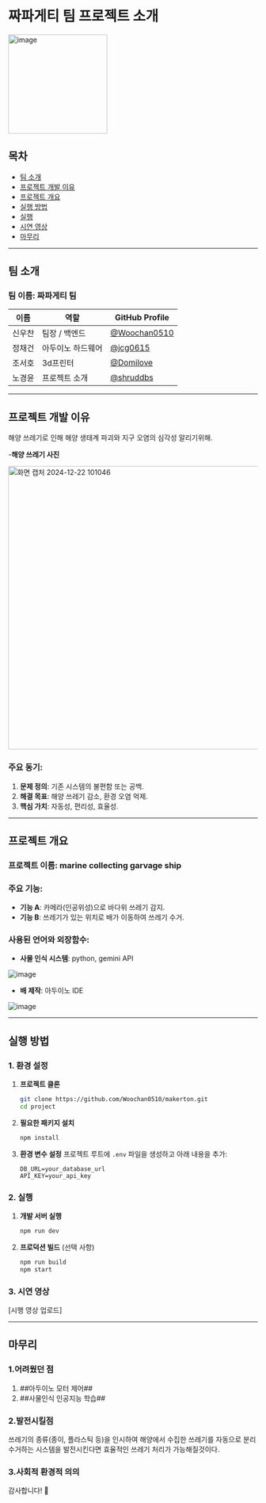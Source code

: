 # 짜파게티 팀 프로젝트 소개
 
[<img width="200" alt="image" src="https://github.com/user-attachments/assets/142be60b-617a-417e-a2af-20b4b3b0d1e7" />](https://i.namu.wiki/i/nC4HhrjA1ittihqnFsaEN4rddpNYsNRZDKIY88OZS8W8ClFH5RVmYhIqGP5zpCUIKeWOYtPuOrRWJRG83OgYv4rF3RccKwvdr8WKt_GWC690J2N5-kQotfij2BJikMafnNtazrfdWnUlzda4Quk5kg.webp)


## 목차
- [팀 소개](#팀-소개)
- [프로젝트 개발 이유](#프로젝트-개발-이유)
- [프로젝트 개요](#프로젝트-개요)
- [실행 방법](#실행-방법)
- [실행](#실행)
- [시연 영상](#실행-방법)
- [마무리](#마무리)

---

## 팀 소개

### 팀 이름: 짜파게티 팀

| 이름          | 역할           | GitHub Profile                                   |
|---------------|----------------|-------------------------------------------------|
| 신우찬       | 팀장 / 백엔드  | [@Woochan0510](https://github.com/Woochan0510)   |
| 정채건       | 아두이노 하드웨어     | [@jcg0615](https://github.com/jcg0615) |
| 조서호       | 3d프린터       | [@Domilove](https://github.com/Domilove)     |
| 노경윤       | 프로젝트 소개  | [@shruddbs](https://github.com/shruddbs) |

---

## 프로젝트 개발 이유

해양 쓰레기로 인해 해양 생태계 파괴와 지구 오염의 심각성 알리기위해. 

 -**해양 쓰레기 사진**
 
 <img width="572" alt="화면 캡처 2024-12-22 101046" src="https://github.com/user-attachments/assets/c0e954f4-02b6-40ba-9f42-8a17689fa178" />

### 주요 동기:
1. **문제 정의**: 기존 시스템의 불편함 또는 공백.
2. **해결 목표**: 해양 쓰레기 감소, 환경 오염 억제.
3. **핵심 가치**: 자동성, 편리성, 효율성.

---

## 프로젝트 개요

### 프로젝트 이름: **marine collecting garvage ship**

### 주요 기능:
- **기능 A**: 카메라(인공위성)으로 바다위 쓰레기 감지.
- **기능 B**: 쓰레기가 있는 위치로 배가 이동하여 쓰레기 수거.

### 사용된 언어와 외장함수:
- **사물 인식 시스템**: python, gemini API
  
![image](https://github.com/user-attachments/assets/0b5e61d1-c11d-4bcc-a779-59afe2cfa291)
- **배 제작**: 아두이노 IDE
  
![image](https://github.com/user-attachments/assets/67307f6b-e1fe-42b4-8864-7bd327ddc320)



---

## 실행 방법

### 1. 환경 설정
1. **프로젝트 클론**
   ```bash
   git clone https://github.com/Woochan0510/makerton.git
   cd project
   ```

2. **필요한 패키지 설치**
   ```bash
   npm install
   ```

3. **환경 변수 설정**
   프로젝트 루트에 `.env` 파일을 생성하고 아래 내용을 추가:
   ```env
   DB_URL=your_database_url
   API_KEY=your_api_key
   ```

### 2. 실행
1. **개발 서버 실행**
   ```bash
   npm run dev
   ```

2. **프로덕션 빌드** (선택 사항)
   ```bash
   npm run build
   npm start
   ```

### 3. 시연 영상
   [시행 영상 업로드]

---


## 마무리
### 1.어려웠던 점
1. ##아두이노 모터 제어##
2. ##사물인식 인공지능 학습##

### 2.발전시킬점
쓰레기의 종류(종이, 플라스틱 등)을 인시하여 해양에서 수집한 쓰레기를 자동으로 분리수거하는 시스템을 발전시킨다면 효율적인 쓰레기 처리가 가능해질것이다.

### 3.사회적 환경적 의의
 



감사합니다! 🙌

